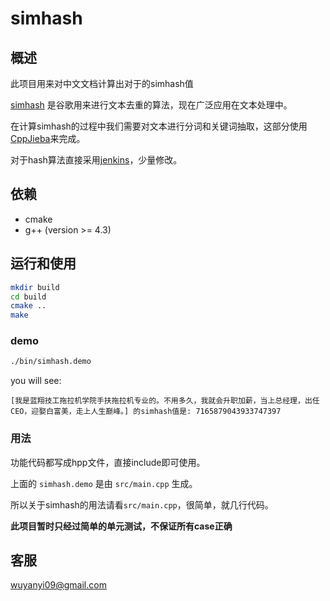 # simhash  

## 概述

此项目用来对中文文档计算出对于的simhash值

[simhash] 是谷歌用来进行文本去重的算法，现在广泛应用在文本处理中。

在计算simhash的过程中我们需要对文本进行分词和关键词抽取，这部分使用[CppJieba]来完成。

对于hash算法直接采用[jenkins]，少量修改。


## 依赖

* cmake
* g++ (version >= 4.3)


## 运行和使用

```sh
mkdir build
cd build
cmake ..
make
```

### demo 

```sh
./bin/simhash.demo
```

you will see:
```
[我是蓝翔技工拖拉机学院手扶拖拉机专业的。不用多久，我就会升职加薪，当上总经理，出任CEO，迎娶白富美，走上人生巅峰。] 的simhash值是: 7165879043933747397
```

### 用法

功能代码都写成hpp文件，直接include即可使用。

上面的 `simhash.demo` 是由 `src/main.cpp` 生成。

所以关于simhash的用法请看`src/main.cpp`，很简单，就几行代码。


__此项目暂时只经过简单的单元测试，不保证所有case正确__

## 客服

wuyanyi09@gmail.com


[CppJieba]:https://github.com/aszxqw/cppjieba
[jenkins]:https://github.com/seomoz/simhash-cpp/blob/master/src/hashes/jenkins.h
[simhash]:http://leoncom.org/?p=650607
